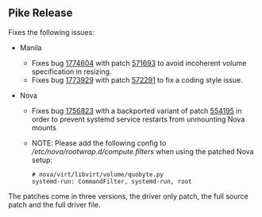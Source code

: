 ## Pike Release
Fixes the following issues:

- Manila
    - Fixes bug [1774604](https://bugs.launchpad.net/manila/+bug/1774604) with patch [571693](https://review.openstack.org/#/c/571693/) to avoid incoherent volume specification in resizing.
    - Fixes bug [1773929](https://bugs.launchpad.net/manila/+bug/1773929) with patch [572291](https://review.openstack.org/#/c/572291/) to fix a coding style issue.

- Nova
    - Fixes bug [1756823](https://bugs.launchpad.net/nova/+bug/1756823) with a backported variant of patch [554195](https://review.openstack.org/#/c/554195/) in order to prevent systemd service restarts from unmounting Nova mounts
    - NOTE: Please add the following config to */etc/nova/rootwrap.d/compute.filters* when using the patched Nova setup:
        

        ```
        # nova/virt/libvirt/volume/quobyte.py
        systemd-run: CommandFilter, systemd-run, root
        ```


The patches come in three versions, the driver only patch, the full source patch and the full driver file.
